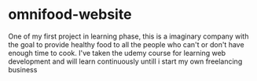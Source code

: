 # omnifood-website
One of my first project in learning phase, this is a imaginary company with the goal to provide healthy food
to all the people who can't or don't have enough time to cook.
I've taken the udemy course for learning web development and will learn continuously untill i start my own freelancing 
business
